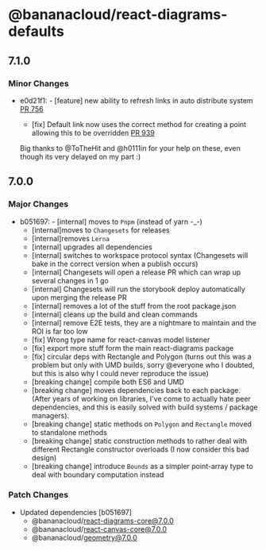 # @bananacloud/react-diagrams-defaults

## 7.1.0

### Minor Changes

- e0d21f1: - [feature] new ability to refresh links in auto distribute system [PR 756](https://github.com/bananacloud/react-diagrams/pull/756)

  - [fix] Default link now uses the correct method for creating a point allowing this to be overridden [PR 939](https://github.com/bananacloud/react-diagrams/pull/939)

  Big thanks to @ToTheHit and @h0111in for your help on these, even though its very delayed on my part :)

## 7.0.0

### Major Changes

- b051697: - [internal] moves to `Pnpm` (instead of yarn -\_-)
  - [internal]moves to `Changesets` for releases
  - [internal]removes `Lerna`
  - [internal] upgrades all dependencies
  - [internal] switches to workspace protocol syntax (Changesets will bake in the correct version when a publish occurs)
  - [internal] Changesets will open a release PR which can wrap up several changes in 1 go
  - [internal] Changesets will run the storybook deploy automatically upon merging the release PR
  - [internal] removes a lot of the stuff from the root package.json
  - [internal] cleans up the build and clean commands
  - [internal] remove E2E tests, they are a nightmare to maintain and the ROI is far too low
  - [fix] Wrong type name for react-canvas model listener
  - [fix] export more stuff form the main react-diagrams package
  - [fix] circular deps with Rectangle and Polygon (turns out this was a problem but only with UMD builds, sorry @everyone who I doubted, but this is also why I could never reproduce the issue)
  - [breaking change] compile both ES6 and UMD
  - [breaking change] moves dependencies back to each package. (After years of working on libraries, I've come to actually hate peer dependencies, and this is easily solved with build systems / package managers).
  - [breaking change] static methods on `Polygon` and `Rectangle` moved to standalone methods
  - [breaking change] static construction methods to rather deal with different Rectangle constructor overloads (I now consider this bad design)
  - [breaking change] introduce `Bounds` as a simpler point-array type to deal with boundary computation instead

### Patch Changes

- Updated dependencies [b051697]
  - @bananacloud/react-diagrams-core@7.0.0
  - @bananacloud/react-canvas-core@7.0.0
  - @bananacloud/geometry@7.0.0
